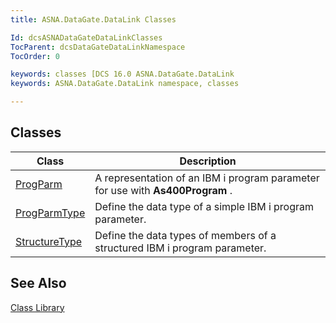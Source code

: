 ```yaml
---
title: ASNA.DataGate.DataLink Classes

Id: dcsASNADataGateDataLinkClasses
TocParent: dcsDataGateDataLinkNamespace
TocOrder: 0

keywords: classes [DCS 16.0 ASNA.DataGate.DataLink
keywords: ASNA.DataGate.DataLink namespace, classes

---
```


## Classes



| Class | Description |
| ---- | ---- |
| [ProgParm](prog-parm-class.html) | A representation of an IBM i program parameter for use with **As400Program** . |
| [ProgParmType](prog-parm-type-class.html) | Define the data type of a simple IBM i program parameter. |
| [StructureType](structure-type-class.html) | Define the data types of members of a structured IBM i program parameter. |



## See Also


[Class Library](class-library-main.html)

